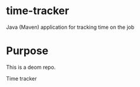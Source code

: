 # time-tracker
Java (Maven) application for tracking time on the job

# Purpose

This is a deom repo.

Time tracker
